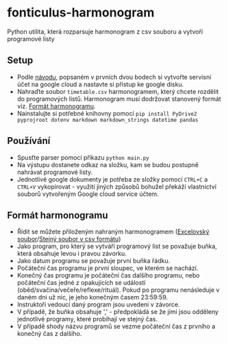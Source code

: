 # fonticulus-harmonogram
Python utilita, která rozparsuje harmonogram z csv souboru a vytvoří programové listy

## Setup
  - Podle [návodu](https://ericmjl.github.io/blog/2023/3/8/how-to-automate-the-creation-of-google-docs-with-python/), popsaném v prvních dvou bodech si vytvořte servisní účet na google cloud a nastavte si přístup ke google disku.
  - Nahraďte soubor `timetable.csv` harmonogramem, který chcete rozdělit do programových listů. Harmonogram musí dodržovat stanovený formát viz. [Formát harmonogramu](#Formát-harmonogramu).
  - Nainstalujte si potřebné knihovny pomocí `pip install PyDrive2 pyprojroot dotenv markdown markdown_strings datetime pandas`

## Používání
  - Spusťte parser pomocí příkazu `python main.py`
  - Na výstupu dostanete odkaz na složku, kam se budou postupně nahrávat programové listy.
  - Jednotlivé google dokumenty je potřeba ze složky pomocí `CTRL+C` a `CTRL+V` vykopírovat - využití jiných způsobů bohužel překáží vlastnictví souborů vytvořeným Google cloud service účtem.

## Formát harmonogramu
  - Řídit se můžete přiloženým nahraným harmonogramem ([Excelovský soubor](harmonogram_2023.xlsx)/[Stejný soubor v csv formátu](timetable.csv))
  - Jako program, pro který se vytváří programový list se považuje buňka, která obsahuje levou i pravou závorku.
  - Jako datum programu se považuje první buňka řádku.
  - Počáteční čas programu je první sloupec, ve kterém se nachází.
  - Konečný čas programu je počáteční čas dalšího programu, nebo počáteční čas jedné z opakujících se událostí (oběd/svačina/večeře/reflexe/rituál). Pokud po programu nenásleduje v daném dni už nic, je jeho konečným časem 23:59:59.
  - Instruktoři vedoucí daný program jsou uvedeni v závorce.
  - V případě, že buňka obsahuje ',' - předpokládá se že jimi jsou odděleny jednotlivé programy, které probíhají ve stejný čas.
  - V případě shody názvu programů se vezme počáteční čas z prvního a konečný čas z dalšího.